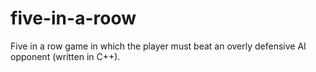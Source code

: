 # five-in-a-roow
Five in a row game in which the player must beat an overly defensive AI opponent (written in C++).
